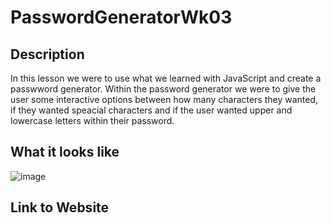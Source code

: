 # PasswordGeneratorWk03

## Description

In this lesson we were to use what we learned with JavaScript and create a passwword generator. Within the password generator we were to give the user some interactive options between how many characters they wanted, if they wanted speacial characters and if the user wanted upper and lowercase letters within their password. 

## What it looks like

![image](https://github.com/Nmoss3/PasswordGeneratorWk03/issues/1#issue-812950317)

## Link to Website

